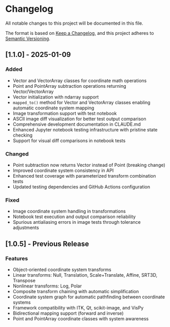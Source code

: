 # Changelog

All notable changes to this project will be documented in this file.

The format is based on [Keep a Changelog](https://keepachangelog.com/en/1.0.0/),
and this project adheres to [Semantic Versioning](https://semver.org/spec/v2.0.0.html).

## [1.1.0] - 2025-01-09

### Added
- Vector and VectorArray classes for coordinate math operations
- Point and PointArray subtraction operations returning Vector/VectorArray
- Vector initialization with ndarray support
- `mapped_to()` method for Vector and VectorArray classes enabling automatic coordinate system mapping
- Image transformation support with test notebook
- ASCII image diff visualization for better test output comparison
- Comprehensive development documentation in CLAUDE.md
- Enhanced Jupyter notebook testing infrastructure with pristine state checking
- Support for visual diff comparisons in notebook tests

### Changed
- Point subtraction now returns Vector instead of Point (breaking change)
- Improved coordinate system consistency in API
- Enhanced test coverage with parameterized transform combination tests
- Updated testing dependencies and GitHub Actions configuration

### Fixed
- Image coordinate system handling in transformations
- Notebook test execution and output comparison reliability
- Spurious antialiasing errors in image tests through tolerance adjustments

## [1.0.5] - Previous Release

### Features
- Object-oriented coordinate system transforms
- Linear transforms: Null, Translation, Scale+Translate, Affine, SRT3D, Transpose
- Nonlinear transforms: Log, Polar
- Composite transform chaining with automatic simplification
- Coordinate system graph for automatic pathfinding between coordinate systems
- Framework compatibility with ITK, Qt, scikit-image, and VisPy
- Bidirectional mapping support (forward and inverse)
- Point and PointArray coordinate classes with system awareness